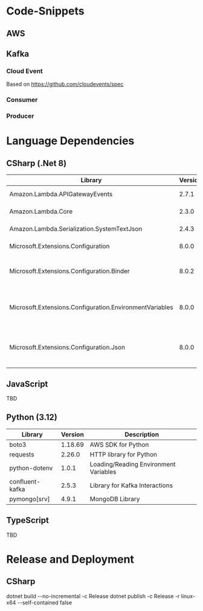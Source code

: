 # Code-Snippets

## AWS

## Kafka

### Cloud Event
Based on https://github.com/cloudevents/spec

### Consumer

### Producer


# Language Dependencies
## CSharp (.Net 8)
| Library         | Version | Description                |
|-----------------|---------|----------------------------|
| Amazon.Lambda.APIGatewayEvents           | 2.7.1 | AWS SDK for API Gateway Events         |
| Amazon.Lambda.Core           | 2.3.0 | AWS Lambda Core         |
| Amazon.Lambda.Serialization.SystemTextJson         | 2.4.3 | AWS version of System.Text.Json         |
| Microsoft.Extensions.Configuration           | 8.0.0 | Configuration library         |
| Microsoft.Extensions.Configuration.Binder           | 8.0.2 | Extension Methods for GetValue in the configuration         |
| Microsoft.Extensions.Configuration.EnvironmentVariables           | 8.0.0 | Configuration extension to import Environment Variables         |
| Microsoft.Extensions.Configuration.Json           | 8.0.0 | Configuration extension for the import of JSON files (e.g. appsettings.json)         |

## JavaScript
TBD

## Python (3.12)
| Library         | Version | Description                |
|-----------------|---------|----------------------------|
| boto3           | 1.18.69 | AWS SDK for Python         |
| requests        | 2.26.0  | HTTP library for Python    |
| python-dotenv   | 1.0.1   | Loading/Reading Environment Variables      |
| confluent-kafka | 2.5.3   | Library for Kafka Interactions      |
| pymongo[srv]    | 4.9.1   | MongoDB Library      |

## TypeScript
TBD


# Release and Deployment
## CSharp
dotnet build --no-incremental -c Release
dotnet publish -c Release -r linux-x64 --self-contained false